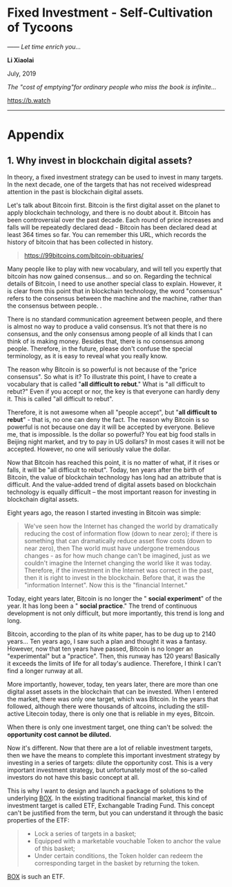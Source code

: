 # Fixed Investment - Self-Cultivation of Tycoons

*—— Let time enrich you...*

**Li Xiaolai**

July, 2019

*The "cost of emptying"for ordinary people who miss the book is infinite...*

https://b.watch

---

# Appendix

## 1. Why invest in blockchain digital assets?

In theory, a fixed investment strategy can be used to invest in many targets. In the next decade, one of the targets that has not received widespread attention in the past is blockchain digital assets.

Let's talk about Bitcoin first. Bitcoin is the first digital asset on the planet to apply blockchain technology, and there is no doubt about it. Bitcoin has been controversial over the past decade. Each round of price increases and falls will be repeatedly declared dead - Bitcoin has been declared dead at least 364 times so far. You can remember this URL, which records the history of bitcoin that has been collected in history.

> https://99bitcoins.com/bitcoin-obituaries/

Many people like to play with new vocabulary, and will tell you expertly that bitcoin has now gained consensus... and so on. Regarding the technical details of Bitcoin, I need to use another special class to explain. However, it is clear from this point that in blockchain technology, the word "consensus" refers to the consensus between the machine and the machine, rather than the consensus between people. .

There is no standard communication agreement between people, and there is almost no way to produce a valid consensus. It’s not that there is no consensus, and the only consensus among people of all kinds that I can think of is making money. Besides that, there is no consensus among people. Therefore, in the future, please don't confuse the special terminology, as it is easy to reveal what you really know.

The reason why Bitcoin is so powerful is not because of the "price consensus". So what is it? To illustrate this point, I have to create a vocabulary that is called "**all difficult to rebut**." What is "all difficult to rebut?" Even if you accept or nor, the key is that everyone can hardly deny it. This is called "all difficult to rebut".

Therefore, it is not awesome when all "people accept", but "**all difficult to rebut**" - that is, no one can deny the fact. The reason why Bitcoin is so powerful is not because one day it will be accepted by everyone. Believe me, that is impossible. Is the dollar so powerful? You eat big food stalls in Beijing night market, and try to pay in US dollars? In most cases it will not be accepted. However, no one will seriously value the dollar.

Now that Bitcoin has reached this point, it is no matter of what, if it rises or falls, it will be "all difficult to rebut". Today, ten years after the birth of Bitcoin, the value of blockchain technology has long had an attribute that is difficult. And the value-added trend of digital assets based on blockchain technology is equally difficult – the most important reason for investing in blockchain digital assets.

Eight years ago, the reason I started investing in Bitcoin was simple:

> We've seen how the Internet has changed the world by dramatically reducing the cost of information flow (down to near zero); if there is something that can dramatically reduce asset flow costs (down to near zero), then The world must have undergone tremendous changes - as for how much change can't be imagined, just as we couldn't imagine the Internet changing the world like it was today. Therefore, if the investment in the Internet was correct in the past, then it is right to invest in the blockchain. Before that, it was the "information Internet". Now this is the "financial Internet."

Today, eight years later, Bitcoin is no longer the " **social experiment**" of the year. It has long been a " **social practice**." The trend of continuous development is not only difficult, but more importantly, this trend is long and long.

Bitcoin, according to the plan of its white paper, has to be dug up to 2140 years... Ten years ago, I saw such a plan and thought it was a fantasy. However, now that ten years have passed, Bitcoin is no longer an "experimental" but a "practice". Then, this runway has 120 years! Basically it exceeds the limits of life for all today's audience. Therefore, I think I can't find a longer runway at all.

More importantly, however, today, ten years later, there are more than one digital asset assets in the blockchain that can be invested. When I entered the market, there was only one target, which was Bitcoin. In the years that followed, although there were thousands of altcoins, including the still-active Litecoin today, there is only one that is reliable in my eyes, Bitcoin.

When there is only one investment target, one thing can't be solved: the **opportunity cost cannot be diluted.**

Now it's different. Now that there are a lot of reliable investment targets, then we have the means to complete this important investment strategy by investing in a series of targets: dilute the opportunity cost. This is a very important investment strategy, but unfortunately most of the so-called investors do not have this basic concept at all.

This is why I want to design and launch a package of solutions to the underlying [BOX](https://b.watch). In the existing traditional financial market, this kind of investment target is called ETF, Exchangable Trading Fund. This concept can't be justified from the term, but you can understand it through the basic properties of the ETF:

> - Lock a series of targets in a basket;
> - Equipped with a marketable vouchable Token to anchor the value of this basket;
> - Under certain conditions, the Token holder can redeem the corresponding target in the basket by returning the token.

[BOX](https://b.watch) is such an ETF.
